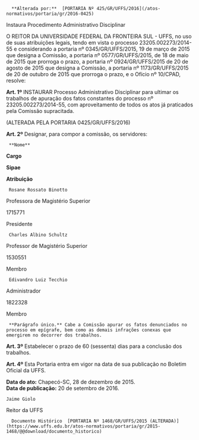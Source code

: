       **Alterada por:**  [PORTARIA Nº 425/GR/UFFS/2016](/atos-normativos/portaria/gr/2016-0425) 

   Instaura Procedimento Administrativo Disciplinar  

O REITOR DA UNIVERSIDADE FEDERAL DA FRONTEIRA SUL - UFFS, no uso de suas atribuições legais, tendo em vista o processo 23205.002273/2014-55 e considerando a portaria nº 0345/GR/UFFS/2015, 19 de março de 2015 que designa a Comissão, a portaria nº 0577/GR/UFFS/2015, de 18 de maio de 2015 que prorroga o prazo, a portaria nº 0924/GR/UFFS/2015 de 20 de agosto de 2015 que designa a Comissão, a portaria nº 1173/GR/UFFS/2015 de 20 de outubro de 2015 que prorroga o prazo, e o Ofício nº 10/CPAD, resolve:

 **Art. 1º** INSTAURAR Processo Administrativo Disciplinar para ultimar os trabalhos de apuração dos fatos constantes do processo nº 23205.002273/2014-55, com aproveitamento de todos os atos já praticados pela Comissão supracitada.

 (ALTERADA PELA PORTARIA 0425/GR/UFFS/2016)

 **Art. 2º** Designar, para compor a comissão, os servidores:

     **Nome**

   **Cargo**

   **Sipae**

   **Atribuição**

     Rosane Rossato Binotto

   Professora de Magistério Superior

   1715771

   Presidente

     Charles Albino Schultz

   Professor de Magistério Superior

   1530551

   Membro

     Edivandro Luiz Tecchio

   Administrador

   1822328

   Membro

     **Parágrafo único.** Cabe a Comissão apurar os fatos denunciados no processo em epígrafe, bem como as demais infrações conexas que emergirem no decorrer dos trabalhos.

 **Art. 3º** Estabelecer o prazo de 60 (sessenta) dias para a conclusão dos trabalhos.

 **Art. 4º** Esta Portaria entra em vigor na data de sua publicação no Boletim Oficial da UFFS.

  

   **Data do ato:** Chapecó-SC, 28 de dezembro de 2015.   
 **Data de publicação:**  20 de setembro de 2016. 

    Jaime Giolo   
 Reitor da UFFS 

      Documento Histórico  [PORTARIA Nº 1468/GR/UFFS/2015 (ALTERADA)](https://www.uffs.edu.br/atos-normativos/portaria/gr/2015-1468/@@download/documento_historico)     
      
